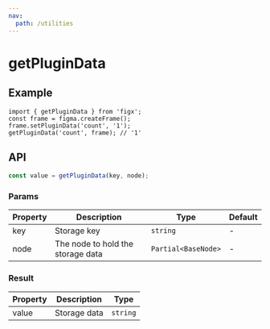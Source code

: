 ```yaml
---
nav:
  path: /utilities
---
```


# getPluginData

## Example

```tsx
import { getPluginData } from 'figx';
const frame = figma.createFrame();
frame.setPluginData('count', '1');
getPluginData('count', frame); // '1'
```

## API

```ts
const value = getPluginData(key, node);
```

### Params

| Property | Description                       | Type                | Default |
| -------- | --------------------------------- | ------------------- | ------- |
| key      | Storage key                       | `string`            | -       |
| node     | The node to hold the storage data | `Partial<BaseNode>` | -       |

### Result

| Property | Description  | Type     |
| -------- | ------------ | -------- |
| value    | Storage data | `string` |
